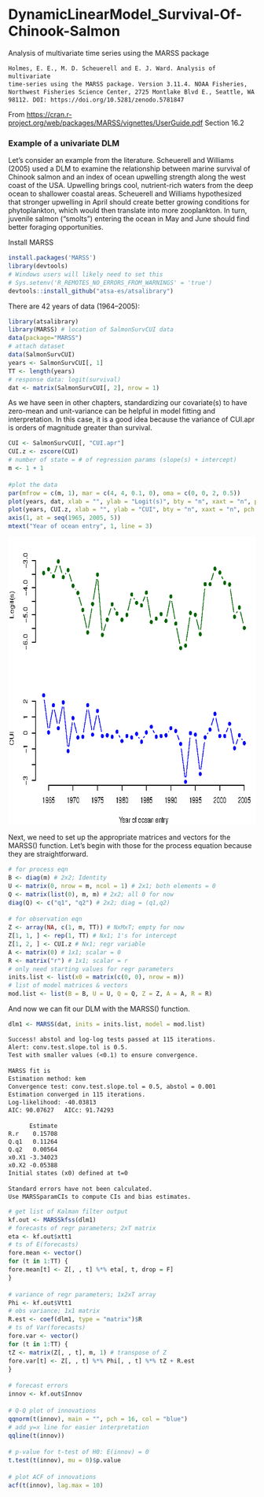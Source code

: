 # DynamicLinearModel_Survival-Of-Chinook-Salmon
Analysis of multivariate time series using the MARSS package

```
Holmes, E. E., M. D. Scheuerell and E. J. Ward. Analysis of multivariate
time-series using the MARSS package. Version 3.11.4. NOAA Fisheries,
Northwest Fisheries Science Center, 2725 Montlake Blvd E., Seattle, WA
98112. DOI: https://doi.org/10.5281/zenodo.5781847
```

From https://cran.r-project.org/web/packages/MARSS/vignettes/UserGuide.pdf Section 16.2

### Example of a univariate DLM

Let’s consider an example from the literature. Scheuerell and Williams (2005) used a DLM to examine the relationship between marine survival of Chinook salmon and an index of ocean upwelling strength along the west coast of
the USA. Upwelling brings cool, nutrient-rich waters from the deep ocean to shallower coastal areas. Scheuerell and Williams hypothesized that stronger upwelling in April should create better growing conditions for phytoplankton,
which would then translate into more zooplankton. In turn, juvenile salmon (“smolts”) entering the ocean in May and June should find better foraging opportunities. 

Install MARSS

```R
install.packages('MARSS')
library(devtools)
# Windows users will likely need to set this
# Sys.setenv('R_REMOTES_NO_ERRORS_FROM_WARNINGS' = 'true')
devtools::install_github("atsa-es/atsalibrary")
```

There are 42 years of data (1964–2005):

```R
library(atsalibrary)
library(MARSS) # location of SalmonSurvCUI data
data(package="MARSS")
# attach dataset
data(SalmonSurvCUI)
years <- SalmonSurvCUI[, 1]
TT <- length(years)
# response data: logit(survival)
dat <- matrix(SalmonSurvCUI[, 2], nrow = 1)
```

As we have seen in other chapters, standardizing our covariate(s) to have zero-mean and unit-variance can be helpful in model fitting and interpretation. In this case, it is a good idea because the variance of CUI.apr is orders of magnitude greater than survival.

```R
CUI <- SalmonSurvCUI[, "CUI.apr"]
CUI.z <- zscore(CUI)
# number of state = # of regression params (slope(s) + intercept)
m <- 1 + 1

#plot the data
par(mfrow = c(m, 1), mar = c(4, 4, 0.1, 0), oma = c(0, 0, 2, 0.5))
plot(years, dat, xlab = "", ylab = "Logit(s)", bty = "n", xaxt = "n", pch = 16, col = "darkgreen", type = "b")
plot(years, CUI.z, xlab = "", ylab = "CUI", bty = "n", xaxt = "n", pch = 16, col = "blue", type = "b")
axis(1, at = seq(1965, 2005, 5))
mtext("Year of ocean entry", 1, line = 3)
```

<a href="url"><img src="https://github.com/goephs/DynamicLinearModel_Survival-Of-Chinook-Salmon/blob/main/data_history_plot.png" height="585" width="724" ></a>

Next, we need to set up the appropriate matrices and vectors for the
MARSS() function. Let’s begin with those for the process equation because
they are straightforward.

```R
# for process eqn
B <- diag(m) # 2x2; Identity
U <- matrix(0, nrow = m, ncol = 1) # 2x1; both elements = 0
Q <- matrix(list(0), m, m) # 2x2; all 0 for now
diag(Q) <- c("q1", "q2") # 2x2; diag = (q1,q2)

# for observation eqn
Z <- array(NA, c(1, m, TT)) # NxMxT; empty for now
Z[1, 1, ] <- rep(1, TT) # Nx1; 1's for intercept
Z[1, 2, ] <- CUI.z # Nx1; regr variable
A <- matrix(0) # 1x1; scalar = 0
R <- matrix("r") # 1x1; scalar = r
# only need starting values for regr parameters
inits.list <- list(x0 = matrix(c(0, 0), nrow = m))
# list of model matrices & vectors
mod.list <- list(B = B, U = U, Q = Q, Z = Z, A = A, R = R)
```

And now we can fit our DLM with the MARSS() function.

```R
dlm1 <- MARSS(dat, inits = inits.list, model = mod.list)
```

```text
Success! abstol and log-log tests passed at 115 iterations.
Alert: conv.test.slope.tol is 0.5.
Test with smaller values (<0.1) to ensure convergence.

MARSS fit is
Estimation method: kem 
Convergence test: conv.test.slope.tol = 0.5, abstol = 0.001
Estimation converged in 115 iterations. 
Log-likelihood: -40.03813 
AIC: 90.07627   AICc: 91.74293   
 
      Estimate
R.r    0.15708
Q.q1   0.11264
Q.q2   0.00564
x0.X1 -3.34023
x0.X2 -0.05388
Initial states (x0) defined at t=0

Standard errors have not been calculated. 
Use MARSSparamCIs to compute CIs and bias estimates.
```

```R
# get list of Kalman filter output
kf.out <- MARSSkfss(dlm1)
# forecasts of regr parameters; 2xT matrix
eta <- kf.out$xtt1
# ts of E(forecasts)
fore.mean <- vector()
for (t in 1:TT) {
fore.mean[t] <- Z[, , t] %*% eta[, t, drop = F]
}

# variance of regr parameters; 1x2xT array
Phi <- kf.out$Vtt1
# obs variance; 1x1 matrix
R.est <- coef(dlm1, type = "matrix")$R
# ts of Var(forecasts)
fore.var <- vector()
for (t in 1:TT) {
tZ <- matrix(Z[, , t], m, 1) # transpose of Z
fore.var[t] <- Z[, , t] %*% Phi[, , t] %*% tZ + R.est
}

# forecast errors
innov <- kf.out$Innov

# Q-Q plot of innovations
qqnorm(t(innov), main = "", pch = 16, col = "blue")
# add y=x line for easier interpretation
qqline(t(innov))

# p-value for t-test of H0: E(innov) = 0
t.test(t(innov), mu = 0)$p.value

# plot ACF of innovations
acf(t(innov), lag.max = 10)


```

